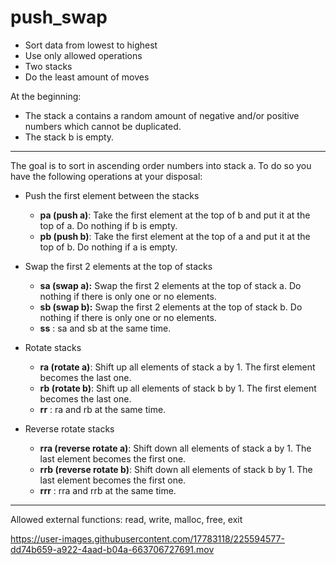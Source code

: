 # push_swap

- Sort data from lowest to highest
- Use only allowed operations
- Two stacks
- Do the least amount of moves

At the beginning:
- The stack a contains a random amount of negative and/or positive numbers
which cannot be duplicated.
- The stack b is empty.

---

The goal is to sort in ascending order numbers into stack a.
To do so you have the following operations at your disposal:


- Push the first element between the stacks
	- **pa (push a)**: Take the first element at the top of b and put it at the top of a. Do nothing if b is empty.
	- **pb (push b)**: Take the first element at the top of a and put it at the top of b. Do nothing if a is empty.

- Swap the first 2 elements at the top of stacks
	- **sa (swap a):** Swap the first 2 elements at the top of stack a. Do nothing if there is only one or no elements.
	- **sb (swap b):** Swap the first 2 elements at the top of stack b. Do nothing if there is only one or no elements.
	- **ss** : sa and sb at the same time.

- Rotate stacks
	- **ra (rotate a)**: Shift up all elements of stack a by 1. The first element becomes the last one.
	- **rb (rotate b)**: Shift up all elements of stack b by 1. The first element becomes the last one.
	- **rr** : ra and rb at the same time.

- Reverse rotate stacks
	- **rra (reverse rotate a)**: Shift down all elements of stack a by 1. The last element becomes the first one.
	- **rrb (reverse rotate b)**: Shift down all elements of stack b by 1. The last element becomes the first one.
	- **rrr** : rra and rrb at the same time.

---

Allowed external functions:
read, write, malloc, free, exit


https://user-images.githubusercontent.com/17783118/225594577-dd74b659-a922-4aad-b04a-663706727691.mov
